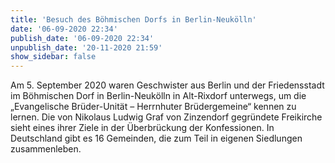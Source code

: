 ```yaml
---
title: 'Besuch des Böhmischen Dorfs in Berlin-Neukölln'
date: '06-09-2020 22:34'
publish_date: '06-09-2020 22:34'
unpublish_date: '20-11-2020 21:59'
show_sidebar: false
---
```


Am 5. September 2020 waren Geschwister aus Berlin und der Friedensstadt im Böhmischen Dorf in Berlin-Neukölln in Alt-Rixdorf unterwegs, um die „Evangelische Brüder-Unität – Herrnhuter Brüdergemeine“ kennen zu lernen. Die von Nikolaus Ludwig Graf von Zinzendorf gegründete Freikirche sieht eines ihrer Ziele in der Überbrückung der Konfessionen. In Deutschland gibt es 16 Gemeinden, die zum Teil in eigenen Siedlungen zusammenleben.